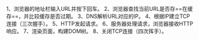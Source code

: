 1、浏览器的地址栏输入URL并按下回车。
2、浏览器查找当前URL是否存==在缓存==，并比较缓存是否过期。
3、DNS解析URL对应的IP。
4、根据IP建立TCP连接（三次握手）。
5、HTTP发起请求。
6、服务器处理请求，浏览器接收HTTP响应。
7、渲染页面，构建DOM树。
8、关闭TCP连接（四次挥手）。

